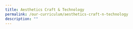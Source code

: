 ```yaml
---
title: Aesthetics Craft & Technology
permalink: /our-curriculum/aesthetics-craft-n-technology
description: ""
---
```

